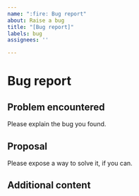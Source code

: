```yaml
---
name: ":fire: Bug report"
about: Raise a bug
title: "[Bug report]"
labels: bug
assignees: ''

---
```


# Bug report

## Problem encountered

Please explain the bug you found.

## Proposal

Please expose a way to solve it, if you can.

## Additional content
